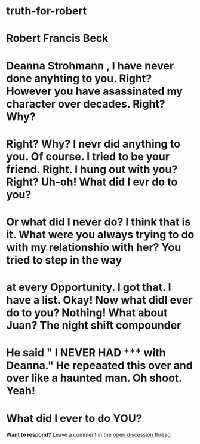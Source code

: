 # truth-for-robert
# Robert Francis Beck
#   Deanna Strohmann , I have never done anyhting to you. Right? However you have asassinated my character over decades. Right? Why?
# Right? Why? I nevr did anything to you. Of course. I tried to be your friend. Right. I hung out with you? Right? Uh-oh! What did  I evr do to you?
# Or what  did I never do? I think that is it. What were you always trying  to do with my relationshio with her? You tried to step  in the way 
# at every Opportunity. I got that. I have a list. Okay! Now what didI ever do to you? Nothing! What about Juan? The night shift compounder
# He said " I NEVER HAD *** with Deanna." He repeaated this over and over like a haunted man. Oh shoot. Yeah! 
# What did I ever to do YOU?
**Want to respond?** Leave a comment in the [open discussion thread](https://github.com/Ottemann/truth-for-robert/issues/1).
